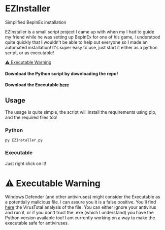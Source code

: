 # EZInstaller
Simplified BepInEx installation

EZInstaller is a small script project I came up with when my I had to guide my friend while he was setting up BepInEx for one of his game, I understood quite quickly that I wouldn't be able to help out everyone so I made an automated installation!
It's super easy to use, just start it either as a python script, or as executable!

[⚠️ Executable Warning](https://github.com/leodonathilic/EZInstaller#%EF%B8%8F-executable-warning)

#### Download the Python script by downloading the repo!


#### Download the Executable [here](https://github.com/leodonathilic/EZInstaller/releases/tag/v.1)

## Usage
The usage is quite simple, the script will install the requirements using pip, and the required files too!

### Python 

`py EZInstaller.py`

### Executable

Just right click on it!


# ⚠️ Executable Warning

Windows Defender (and other antiviruses) might consider the Executable as a potentially malicious file.
I can assure you it is a false positive. You'll find [here](https://www.virustotal.com/gui/file/5e385a6ee7e60498d336248182b3e327361cacc4d0ee27a1dcf40e2e4ebefa52/detection) the VirusTotal analysis of the file.
You can either ignore your antivirus and run it, or if you don't trust the .exe (which I understand) you have the Python version available too!
I am currently working on a way to make the executable safe for antiviruses.
